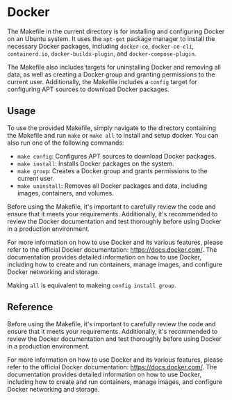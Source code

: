 # Docker

The Makefile in the current directory is for installing and configuring Docker on an Ubuntu system. It uses the `apt-get` package manager to install the necessary Docker packages, including `docker-ce`, `docker-ce-cli`, `containerd.io`, `docker-buildx-plugin`, and `docker-compose-plugin`. 

The Makefile also includes targets for uninstalling Docker and removing all data, as well as creating a Docker group and granting permissions to the current user. Additionally, the Makefile includes a `config` target for configuring APT sources to download Docker packages.

## Usage

To use the provided Makefile, simply navigate to the directory containing the Makefile and run `make` or `make all` to install and setup docker. You can also run one of the following commands:

- `make config`: Configures APT sources to download Docker packages.
- `make install`: Installs Docker packages on the system.
- `make group`: Creates a Docker group and grants permissions to the current user.
- `make uninstall`: Removes all Docker packages and data, including images, containers, and volumes.

Before using the Makefile, it's important to carefully review the code and ensure that it meets your requirements. Additionally, it's recommended to review the Docker documentation and test thoroughly before using Docker in a production environment. 

For more information on how to use Docker and its various features, please refer to the official Docker documentation: https://docs.docker.com/. The documentation provides detailed information on how to use Docker, including how to create and run containers, manage images, and configure Docker networking and storage.

Making `all` is equivalent to makeing `config install group`.

## Reference

Before using the Makefile, it's important to carefully review the code and ensure that it meets your requirements. Additionally, it's recommended to review the Docker documentation and test thoroughly before using Docker in a production environment. 

For more information on how to use Docker and its various features, please refer to the official Docker documentation: https://docs.docker.com/. The documentation provides detailed information on how to use Docker, including how to create and run containers, manage images, and configure Docker networking and storage.